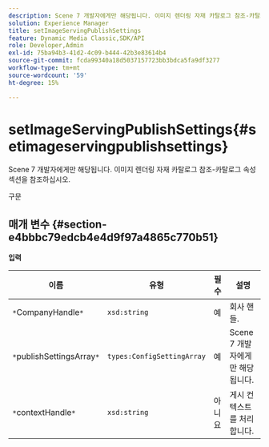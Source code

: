 ```yaml
---
description: Scene 7 개발자에게만 해당됩니다. 이미지 렌더링 자재 카탈로그 참조-카탈로그 속성 섹션을 참조하십시오.
solution: Experience Manager
title: setImageServingPublishSettings
feature: Dynamic Media Classic,SDK/API
role: Developer,Admin
exl-id: 75ba94b3-41d2-4c09-b444-42b3e83614b4
source-git-commit: fcda99340a18d5037157723bb3bdca5fa9df3277
workflow-type: tm+mt
source-wordcount: '59'
ht-degree: 15%

---
```


# setImageServingPublishSettings{#setimageservingpublishsettings}

Scene 7 개발자에게만 해당됩니다. 이미지 렌더링 자재 카탈로그 참조-카탈로그 속성 섹션을 참조하십시오.

구문

## 매개 변수 {#section-e4bbbc79edcb4e4d9f97a4865c770b51}

**입력**

| 이름 | 유형 | 필수 | 설명 |
|---|---|---|---|
| `*`CompanyHandle`*` | `xsd:string` | 예 | 회사 핸들. |
| `*`publishSettingsArray`*` | `types:ConfigSettingArray` | 예 | Scene 7 개발자에게만 해당됩니다. |
| `*`contextHandle`*` | `xsd:string` | 아니요 | 게시 컨텍스트를 처리합니다. |
